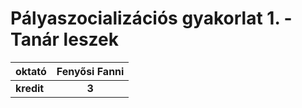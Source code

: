 # Pályaszocializációs gyakorlat 1. - Tanár leszek

| oktató | Fenyősi Fanni |
| :- | :-: |
| **kredit** | **3** |